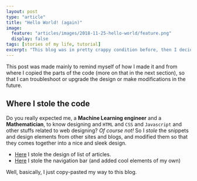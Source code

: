 ```yaml
---
layout: post
type: "article"
title: "Hello World! (again)"
image:
  feature: "articles/images/2018-11-25-hello-world/feature.png"
  display: false
tags: [stories of my life, tutorial]
excerpt: "This blog was in pretty crappy condition before, then I decided to make it great again. Here is the story..."
---
```


This post was made mainly to remind myself of how I made it and from where I copied the parts of the code (more on that in the next section), so that I can troubleshoot or upgrade the design or make modifications in the future.

## Where I stole the code

Do you really expected me, a **Machine Learning engineer** and a **Mathematician**, to know designing and `HTML` and `CSS` and `Javascript` and other stuffs related to web designing? *Of course not!* So I *stole* the snippets and design elements from other sites and blogs, and modified them so that they comes together into a nice and sleek design.

*  [Here][article-list] I stole the design of list of articles.
*  [Here][navbar] I stole the navigation bar (and added cool elements of my own)

Well, basically, I just copy-pasted my way to this blog.


[article-list]: https://nathanrooy.github.io/
[navbar]: http://jekyllthemes.org/themes/voyager/
